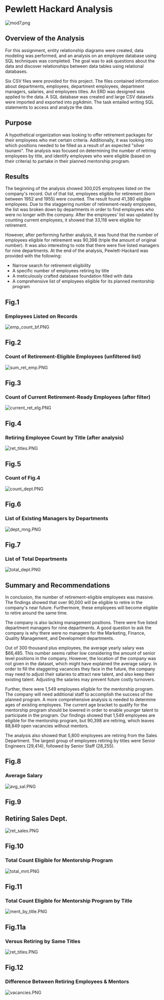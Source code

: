 # Pewlett Hackard Analysis

![mod7.png](PNGs/mod7.png "width=100%; height=20px")


## Overview of the Analysis

For this assignment, entity relationship diagrams were created, data modeling was performed, and an analysis on an employee database using SQL techniques was completed. The goal was to ask questions about the data and discover relationships between data tables using relational databases.

Six CSV files were provided for this project. The files contained information about departments, employees, department employees, department managers, salaries, and employees titles. An ERD was designed was applied to the data. A SQL database was created and large CSV datasets were imported and exported into pgAdmin. The task entailed writing SQL statements to access and analyze the data. 


## Purpose

A hypothetical organization was looking to offer retirement packages for their employees who met certain criteria. Additionally, it was looking into which positions needed to be filled as a result of an expected "silver tsunami". The analysis was focused on determining the number of retiring employees by title, and identify employees who were eligible (based on their criteria) to partake in their planned mentorship program.


## Results

The beginning of the analysis showed 300,025 employees listed on the company's record. Out of that list, employees eligible for retirement (born between 1952 and 1955) were counted. The result found 41,380 eligible employees. Due to the staggering number of retirement-ready employees, the list was broken down by departments in order to find employees who were no longer with the company. After the employees' list was updated by counting current employees, it showed that 33,118 were eligible for retirement.

However, after performing further analysis, it was found that the number of employees eligible for retirement was 90,398 (triple the amount of original number). It was also interesting to note that there were five listed managers for nine departments. At the end of the analysis, Pewlett-Hackard was provided with the following:

- Narrow search for retirement eligibility
- A specific number of employees retiring by title
- A meticulously crafted database foundation filled with data
- A comprehensive list of employees eligible for its planned mentorship program


## Fig.1

### Employees Listed on Records
![emp_count_bf.PNG](PNGs/emp_count_bf.png)

## Fig.2

### Count of Retirement-Eligible Employees (unfiltered list)
![sum_ret_emp.PNG](PNGs/sum_ret_emp.png)

## Fig.3

### Count of Current Retirement-Ready Employees (after filter)
![current_ret_elg.PNG](PNGs/current_ret_elg.png)


## Fig.4

### Retiring Employee Count by Title (after analysis)
![ret_titles.PNG](PNGs/ret_titles.png)
 
 ## Fig.5

### Count of Fig.4
![count_dept.PNG](PNGs/count_dept.png)

## Fig.6 

### List of Existing Managers by Departments
![dept_mng.PNG](PNGs/dept_mng.png)

## Fig.7

### List of Total Departments
![total_dept.PNG](PNGs/total_dept.png)


## Summary and Recommendations

In conclusion, the number of retirement-eligible employees was massive. The findings showed that over 90,000 will be eligible to retire in the company's near future. Furthermore, these employees will become eligible to retire around the same time. 

The company is also lacking management positions. There were five listed department managers for nine departments. A good question to ask the company is why there were no managers for the Marketing, Finance, Quality Management, and Development departments. 

Out of 300 thousand plus employees, the average yearly salary was $66,485. This number seems rather low considering the amount of senior level positions in the company. However, the location of the company was not given in the dataset, which might have explained the average salary. In order to fill the staggering vacancies they face in the future, the company may need to adjust their salaries to attract new talent, and also keep their existing talent. Adjusting the salaries may prevent future costly turnovers. 

Further, there were 1,549 employees eligible for the mentorship program. The company will need additional staff to accomplish the success of the planned program. A more comprehensive analysis is needed to determine ages of existing employees. The current age bracket to qualify for the mentorship program should be lowered in order to enable younger talent to participate in the program. Our findings showed that 1,549 employees are eligible for the mentorship program, but 90,398 are retiring, which leaves 88,849 open vacancies without mentors.

The analysis also showed that 5,800 employees are retiring from the Sales Department. The largest group of employees retiring by titles were Senior Engineers (29,414), followed by Senior Staff (28,255).

## Fig.8

### Average Salary
![avg_sal.PNG](PNGs/avg_sal.png)

## Fig.9

## Retiring Sales Dept.
![ret_sales.PNG](PNGs/ret_sales.png)

## Fig.10

### Total Count Eligible for Mentorship Program
![total_mnt.PNG](PNGs/total_mnt.png)

## Fig.11 

### Total Count Eligible for Mentorship Program by Title
![ment_by_title.PNG](PNGs/ment_by_title.png)

## Fig.11a

### Versus Retiring by Same Titles
![ret_titles.PNG](PNGs/ret_titles.png)

## Fig.12

### Difference Between Retiring Employees & Mentors
![vacancies.PNG](PNGs/vacancies.png)



